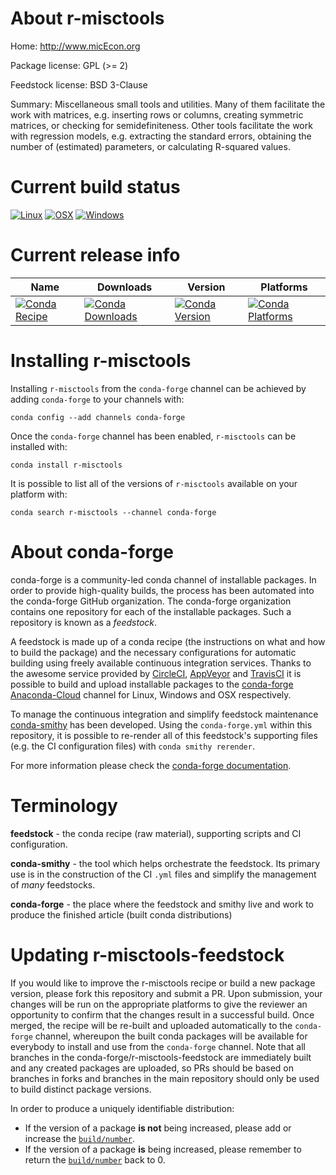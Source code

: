 About r-misctools
=================

Home: http://www.micEcon.org

Package license: GPL (>= 2)

Feedstock license: BSD 3-Clause

Summary: Miscellaneous small tools and utilities. Many of them facilitate the work with matrices, e.g. inserting rows or columns, creating symmetric matrices, or checking for semidefiniteness. Other tools facilitate the work with regression models, e.g. extracting the standard errors, obtaining the number of (estimated) parameters, or calculating R-squared values.



Current build status
====================

[![Linux](https://img.shields.io/circleci/project/github/conda-forge/r-misctools-feedstock/master.svg?label=Linux)](https://circleci.com/gh/conda-forge/r-misctools-feedstock)
[![OSX](https://img.shields.io/travis/conda-forge/r-misctools-feedstock/master.svg?label=macOS)](https://travis-ci.org/conda-forge/r-misctools-feedstock)
[![Windows](https://img.shields.io/appveyor/ci/conda-forge/r-misctools-feedstock/master.svg?label=Windows)](https://ci.appveyor.com/project/conda-forge/r-misctools-feedstock/branch/master)

Current release info
====================

| Name | Downloads | Version | Platforms |
| --- | --- | --- | --- |
| [![Conda Recipe](https://img.shields.io/badge/recipe-r--misctools-green.svg)](https://anaconda.org/conda-forge/r-misctools) | [![Conda Downloads](https://img.shields.io/conda/dn/conda-forge/r-misctools.svg)](https://anaconda.org/conda-forge/r-misctools) | [![Conda Version](https://img.shields.io/conda/vn/conda-forge/r-misctools.svg)](https://anaconda.org/conda-forge/r-misctools) | [![Conda Platforms](https://img.shields.io/conda/pn/conda-forge/r-misctools.svg)](https://anaconda.org/conda-forge/r-misctools) |

Installing r-misctools
======================

Installing `r-misctools` from the `conda-forge` channel can be achieved by adding `conda-forge` to your channels with:

```
conda config --add channels conda-forge
```

Once the `conda-forge` channel has been enabled, `r-misctools` can be installed with:

```
conda install r-misctools
```

It is possible to list all of the versions of `r-misctools` available on your platform with:

```
conda search r-misctools --channel conda-forge
```


About conda-forge
=================

conda-forge is a community-led conda channel of installable packages.
In order to provide high-quality builds, the process has been automated into the
conda-forge GitHub organization. The conda-forge organization contains one repository
for each of the installable packages. Such a repository is known as a *feedstock*.

A feedstock is made up of a conda recipe (the instructions on what and how to build
the package) and the necessary configurations for automatic building using freely
available continuous integration services. Thanks to the awesome service provided by
[CircleCI](https://circleci.com/), [AppVeyor](https://www.appveyor.com/)
and [TravisCI](https://travis-ci.org/) it is possible to build and upload installable
packages to the [conda-forge](https://anaconda.org/conda-forge)
[Anaconda-Cloud](https://anaconda.org/) channel for Linux, Windows and OSX respectively.

To manage the continuous integration and simplify feedstock maintenance
[conda-smithy](https://github.com/conda-forge/conda-smithy) has been developed.
Using the ``conda-forge.yml`` within this repository, it is possible to re-render all of
this feedstock's supporting files (e.g. the CI configuration files) with ``conda smithy rerender``.

For more information please check the [conda-forge documentation](https://conda-forge.org/docs/).

Terminology
===========

**feedstock** - the conda recipe (raw material), supporting scripts and CI configuration.

**conda-smithy** - the tool which helps orchestrate the feedstock.
                   Its primary use is in the construction of the CI ``.yml`` files
                   and simplify the management of *many* feedstocks.

**conda-forge** - the place where the feedstock and smithy live and work to
                  produce the finished article (built conda distributions)


Updating r-misctools-feedstock
==============================

If you would like to improve the r-misctools recipe or build a new
package version, please fork this repository and submit a PR. Upon submission,
your changes will be run on the appropriate platforms to give the reviewer an
opportunity to confirm that the changes result in a successful build. Once
merged, the recipe will be re-built and uploaded automatically to the
`conda-forge` channel, whereupon the built conda packages will be available for
everybody to install and use from the `conda-forge` channel.
Note that all branches in the conda-forge/r-misctools-feedstock are
immediately built and any created packages are uploaded, so PRs should be based
on branches in forks and branches in the main repository should only be used to
build distinct package versions.

In order to produce a uniquely identifiable distribution:
 * If the version of a package **is not** being increased, please add or increase
   the [``build/number``](https://conda.io/docs/user-guide/tasks/build-packages/define-metadata.html#build-number-and-string).
 * If the version of a package **is** being increased, please remember to return
   the [``build/number``](https://conda.io/docs/user-guide/tasks/build-packages/define-metadata.html#build-number-and-string)
   back to 0.
